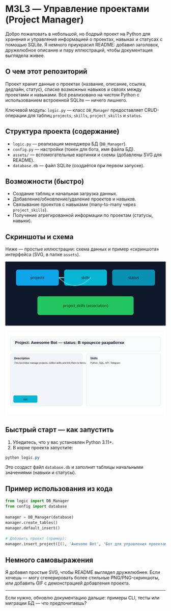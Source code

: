 # M3L3 — Управление проектами (Project Manager)

Добро пожаловать в небольшой, но бодрый проект на Python для хранения и управления информацией о проектах, навыках и статусах с помощью SQLite. Я немного приукрасил README: добавил заголовок, дружелюбное описание и пару иллюстраций, чтобы документация выглядела живее.

## О чем этот репозиторий

Проект хранит данные о проектах (название, описание, ссылка, дедлайн, статус), списке возможных навыков и связях между проектами и навыками. Всё реализовано на чистом Python с использованием встроенной SQLite — ничего лишнего.

Ключевой модуль: `logic.py` — класс `DB_Manager` предоставляет CRUD-операции для таблиц `projects`, `skills`, `project_skills` и `status`.

## Структура проекта (содержание)

- `logic.py` — реализация менеджера БД (`DB_Manager`).
- `config.py` — настройки (токен для бота, имя файла БД).
- `assets/` — вспомогательные картинки и схемы (добавлены SVG для README).
- `database.db` — файл SQLite (создаётся при первом запуске).

## Возможности (быстро)

- Создание таблиц и начальная загрузка данных.
- Добавление/обновление/удаление проектов и навыков.
- Связывание проектов с навыками (many-to-many через `project_skills`).
- Получение агрегированной информации по проектам (статусы, навыки).

## Скриншоты и схема

Ниже — простые иллюстрации: схема данных и пример «скриншота» интерфейса (SVG, в папке `assets`).

![Схема данных](assets/schema.svg)

![Пример (макет)](assets/screenshot.svg)

## Быстрый старт — как запустить

1. Убедитесь, что у вас установлен Python 3.11+.
2. В корне проекта запустите:

```powershell
python logic.py
```

Это создаст файл `database.db` и заполнит таблицы начальными значениями (навыки и статусы).

## Пример использования из кода

```python
from logic import DB_Manager
from config import database

manager = DB_Manager(database)
manager.create_tables()
manager.default_insert()

# Добавить проект (пример):
manager.insert_project([(1, 'Awesome Bot', 'Бот для управления проектами', 'https://example.com', 2)])
```

## Немного самовыражения

Я добавил простые SVG, чтобы README выглядел дружелюбнее. Если хочешь — могу сгенерировать более стильные PNG/PNG-скриншоты, или добавить GIF с демонстрацией добавления проекта.

---

Если нужно, обновлю документацию дальше: примеры CLI, тесты или миграции БД — что предпочитаешь?
